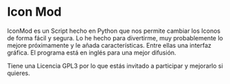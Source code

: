 Icon Mod
=======

IconMod es un Script hecho en Python que nos permite cambiar los Iconos de forma fácil y segura. Lo he hecho para divertirme, muy probablemente lo mejore próximamente y le añada características. Entre ellas una interfaz gráfica. El programa está en inglés para una mejor difusión.

Tiene una Licencia GPL3 por lo que estás invitado a participar y mejorarlo si quieres.
